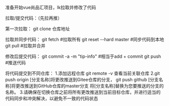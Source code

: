 准备开始vue尚品汇项目，lk拉取并修改了代码

拉取/提交代码：（先拉再推）

第一次拉取：
git clone 仓库地址

拉取并同步代码：
git fetch #拉取所有
git reset --hard master #同步代码到本地
git pull #拉取并合并

修改后提交代码：
git commit -a -m "tip-info" #相当于add + commit
git push #推送代码

将代码提交到不同仓库：
1.添加远程仓库
git remote -v 查看当前关联仓库
2.git push origin [分支名称]将更改推送到Gitee仓库的分支，
  git push github [分支名称]将更改推送到GitHub仓库的master分支
  将[分支名称]替换为您要推送的分支的名称。
3.请确保在切换仓库之前将所有更改推送到当前目标仓库，并进行适当的代码同步和冲突解决，以避免不一致的代码状态
